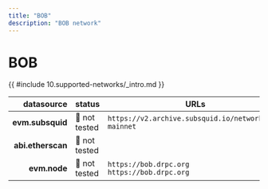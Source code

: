 ```yaml
---
title: "BOB"
description: "BOB network"
---
```


<!-- markdownlint-disable single-h1 heading-increment no-inline-html -->

# BOB

{{ #include 10.supported-networks/_intro.md }}

|        datasource | status        | URLs                                                 |
| -----------------:|:------------- | ---------------------------------------------------- |
|  **evm.subsquid** | 🤔 not tested | `https://v2.archive.subsquid.io/network/bob-mainnet` |
| **abi.etherscan** | 🤔 not tested |                                                      |
|      **evm.node** | 🤔 not tested |  `https://bob.drpc.org` <br> `https://bob.drpc.org`  |
